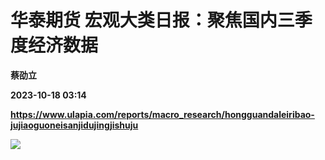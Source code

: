 # 华泰期货 宏观大类日报：聚焦国内三季度经济数据
**蔡劭立**

**2023-10-18 03:14**

**https://www.ulapia.com/reports/macro_research/hongguandaleiribao-jujiaoguoneisanjidujingjishuju**

![](https://img.ulapia.com/thumbnails/macro_research/20231018/H3_AP202310181601896983_1.jpg)